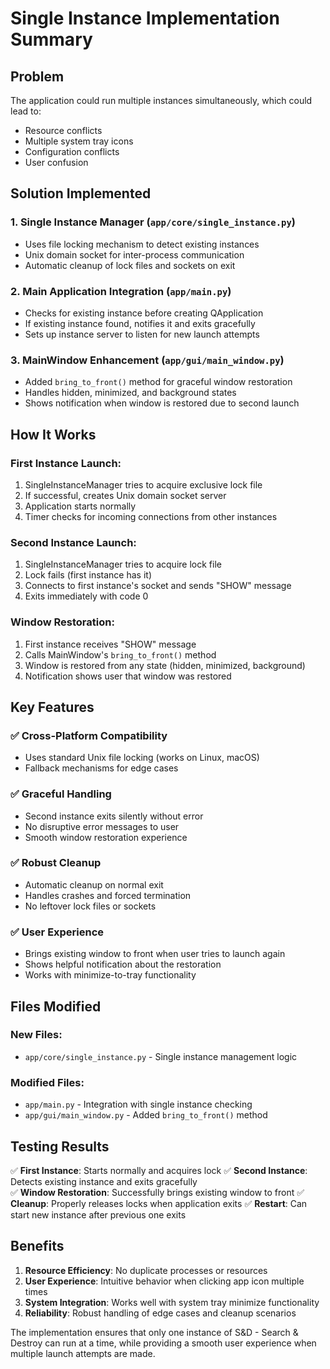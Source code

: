 # Single Instance Implementation Summary

## Problem
The application could run multiple instances simultaneously, which could lead to:
- Resource conflicts
- Multiple system tray icons
- Configuration conflicts
- User confusion

## Solution Implemented

### 1. Single Instance Manager (`app/core/single_instance.py`)
- Uses file locking mechanism to detect existing instances
- Unix domain socket for inter-process communication
- Automatic cleanup of lock files and sockets on exit

### 2. Main Application Integration (`app/main.py`)
- Checks for existing instance before creating QApplication
- If existing instance found, notifies it and exits gracefully
- Sets up instance server to listen for new launch attempts

### 3. MainWindow Enhancement (`app/gui/main_window.py`)
- Added `bring_to_front()` method for graceful window restoration
- Handles hidden, minimized, and background states
- Shows notification when window is restored due to second launch

## How It Works

### First Instance Launch:
1. SingleInstanceManager tries to acquire exclusive lock file
2. If successful, creates Unix domain socket server
3. Application starts normally
4. Timer checks for incoming connections from other instances

### Second Instance Launch:
1. SingleInstanceManager tries to acquire lock file
2. Lock fails (first instance has it)
3. Connects to first instance's socket and sends "SHOW" message
4. Exits immediately with code 0

### Window Restoration:
1. First instance receives "SHOW" message
2. Calls MainWindow's `bring_to_front()` method
3. Window is restored from any state (hidden, minimized, background)
4. Notification shows user that window was restored

## Key Features

### ✅ Cross-Platform Compatibility
- Uses standard Unix file locking (works on Linux, macOS)
- Fallback mechanisms for edge cases

### ✅ Graceful Handling
- Second instance exits silently without error
- No disruptive error messages to user
- Smooth window restoration experience

### ✅ Robust Cleanup
- Automatic cleanup on normal exit
- Handles crashes and forced termination
- No leftover lock files or sockets

### ✅ User Experience
- Brings existing window to front when user tries to launch again
- Shows helpful notification about the restoration
- Works with minimize-to-tray functionality

## Files Modified

### New Files:
- `app/core/single_instance.py` - Single instance management logic

### Modified Files:
- `app/main.py` - Integration with single instance checking
- `app/gui/main_window.py` - Added `bring_to_front()` method

## Testing Results

✅ **First Instance**: Starts normally and acquires lock
✅ **Second Instance**: Detects existing instance and exits gracefully  
✅ **Window Restoration**: Successfully brings existing window to front
✅ **Cleanup**: Properly releases locks when application exits
✅ **Restart**: Can start new instance after previous one exits

## Benefits

1. **Resource Efficiency**: No duplicate processes or resources
2. **User Experience**: Intuitive behavior when clicking app icon multiple times
3. **System Integration**: Works well with system tray minimize functionality
4. **Reliability**: Robust handling of edge cases and cleanup scenarios

The implementation ensures that only one instance of S&D - Search & Destroy can run at a time, while providing a smooth user experience when multiple launch attempts are made.

